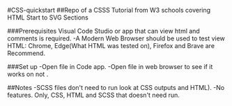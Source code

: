 #CSS-quickstart
##Repo of a CSSS Tutorial from W3 schools covering HTML Start to SVG Sections

###Prerequisites
Visual Code Studio or app that can view html and comments is required.
-A Modern Web Browser should be used to test view HTML: Chrome, Edge(What HTML was tested on), Firefox and Brave are Recommend.

###Set up
-Open file in Code app.
-Open file in web browser to see if it works on not .

##Notes
-SCSS files don't need to run look at CSS outputs and HTML).
-No features. Only, CSS, HTML and SCSS that doesn't need run.
